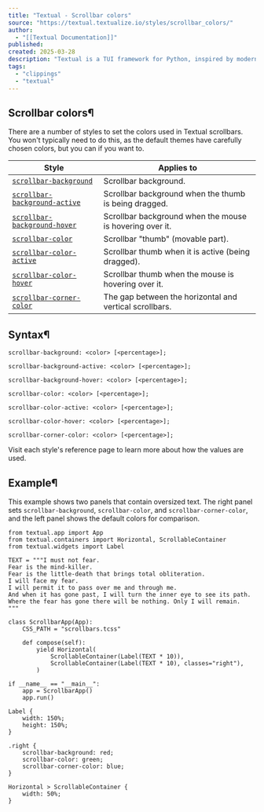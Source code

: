 ```yaml
---
title: "Textual - Scrollbar colors"
source: "https://textual.textualize.io/styles/scrollbar_colors/"
author:
  - "[[Textual Documentation]]"
published:
created: 2025-03-28
description: "Textual is a TUI framework for Python, inspired by modern web development."
tags:
  - "clippings"
  - "textual"
---
```

## Scrollbar colors¶

There are a number of styles to set the colors used in Textual scrollbars. You won't typically need to do this, as the default themes have carefully chosen colors, but you can if you want to.

| Style | Applies to |
| --- | --- |
| [`scrollbar-background`](https://textual.textualize.io/styles/scrollbar_colors/scrollbar_background/) | Scrollbar background. |
| [`scrollbar-background-active`](https://textual.textualize.io/styles/scrollbar_colors/scrollbar_background_active/) | Scrollbar background when the thumb is being dragged. |
| [`scrollbar-background-hover`](https://textual.textualize.io/styles/scrollbar_colors/scrollbar_background_hover/) | Scrollbar background when the mouse is hovering over it. |
| [`scrollbar-color`](https://textual.textualize.io/styles/scrollbar_colors/scrollbar_color/) | Scrollbar "thumb" (movable part). |
| [`scrollbar-color-active`](https://textual.textualize.io/styles/scrollbar_colors/scrollbar_color_active/) | Scrollbar thumb when it is active (being dragged). |
| [`scrollbar-color-hover`](https://textual.textualize.io/styles/scrollbar_colors/scrollbar_color_hover/) | Scrollbar thumb when the mouse is hovering over it. |
| [`scrollbar-corner-color`](https://textual.textualize.io/styles/scrollbar_colors/scrollbar_corner_color/) | The gap between the horizontal and vertical scrollbars. |

## Syntax¶

```
scrollbar-background: <color> [<percentage>];

scrollbar-background-active: <color> [<percentage>];

scrollbar-background-hover: <color> [<percentage>];

scrollbar-color: <color> [<percentage>];

scrollbar-color-active: <color> [<percentage>];

scrollbar-color-hover: <color> [<percentage>];

scrollbar-corner-color: <color> [<percentage>];
```

Visit each style's reference page to learn more about how the values are used.

## Example¶

This example shows two panels that contain oversized text. The right panel sets `scrollbar-background`, `scrollbar-color`, and `scrollbar-corner-color`, and the left panel shows the default colors for comparison.

<!-- SVG content removed by SVG Remover -->

```
from textual.app import App
from textual.containers import Horizontal, ScrollableContainer
from textual.widgets import Label

TEXT = """I must not fear.
Fear is the mind-killer.
Fear is the little-death that brings total obliteration.
I will face my fear.
I will permit it to pass over me and through me.
And when it has gone past, I will turn the inner eye to see its path.
Where the fear has gone there will be nothing. Only I will remain.
"""

class ScrollbarApp(App):
    CSS_PATH = "scrollbars.tcss"

    def compose(self):
        yield Horizontal(
            ScrollableContainer(Label(TEXT * 10)),
            ScrollableContainer(Label(TEXT * 10), classes="right"),
        )

if __name__ == "__main__":
    app = ScrollbarApp()
    app.run()
```

```
Label {
    width: 150%;
    height: 150%;
}

.right {
    scrollbar-background: red;
    scrollbar-color: green;
    scrollbar-corner-color: blue;
}

Horizontal > ScrollableContainer {
    width: 50%;
}
```